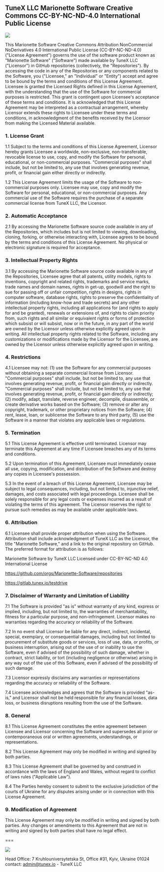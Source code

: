 ## TuneX LLC Marionette Software Creative Commons CC-BY-NC-ND-4.0 International Public License

![](docs/assets/marionettelogowhite.png)

This Marionette Software Creative Commons Attribution NonCommercial NoDerivatives 4.0 International Public License (CC-BY-NC-ND-4.0) ("License Agreement") governs the use of the software product known as "Marionette Software" ("Software") made available by TuneX LLC ("Licensor") in GitHub repositories (collectively, the "Repositories"). By accessing the code in any of the Repositories or any components related to the Software, you ("Licensee," an "Individual" or "Entity") accept and agree to be bound by the terms and conditions of this License Agreement. Licensee is granted the Licensed Rights defined in this License Agreement, with the understanding that the use of the Software for commercial purposes is restricted. This grant is contingent upon Licensee's acceptance of these terms and conditions. It is acknowledged that this License Agreement may be interpreted as a contractual arrangement, whereby Licensor extends these rights to Licensee under these terms and conditions, in acknowledgment of the benefits received by the Licensor from making the Licensed Material available.

### 1. License Grant

1.1 Subject to the terms and conditions of this License Agreement, Licensor hereby grants Licensee a worldwide, non-exclusive, non-transferable, revocable license to use, copy, and modify the Software for personal, educational, or non-commercial purposes.  "Commercial purposes" shall include, but not be limited to, any use that involves generating revenue, profit, or financial gain either directly or indirectly.

1.2 This License Agreement limits the usage of the Software to non-commercial purposes only. Licensee may use, copy and modify the Software for personal, educational, or non-commercial purposes. Any commercial use of the Software requires the purchase of a separate commercial license from TuneX LLC, the Licensor. 

### 2. Automatic Acceptance

2.1 By accessing the Marionette Software source code available in any of the Repositories, which includes but is not limited to viewing, downloading, cloning, forking, or otherwise interacting with, Licensee agrees to be bound by the terms and conditions of this License Agreement. No physical or electronic signature is required for acceptance.

### 3. Intellectual Property Rights

3.1 By accessing the Marionette Software source code available in any of the Repositories, Licensee agree that all patents, utility models, rights to inventions, copyright and related rights, trademarks and service marks, trade names and domain names, rights in get-up, goodwill and the right to sue for passing off or unfair competition, rights in designs, rights in computer software, database rights, rights to preserve the confidentiality of information (including know-how and trade secrets) and any other intellectual property rights, including all applications for (and rights to apply for and be granted), renewals or extensions of, and rights to claim priority from, such rights and all similar or equivalent rights or forms of protection which subsist or will subsist, now or in the future, in any part of the world are owned by the Licensor unless otherwise explicitly agreed upon in writing. All intellectual property rights related to the Software, including any customizations or modifications made by the Licensor for the Licensee, are owned by the Licensor unless otherwise explicitly agreed upon in writing.

### 4. Restrictions

4.1 Licensee may not: (1) use the Software for any commercial purposes without obtaining a separate commercial license from Licensor. "Commercial purposes" shall include, but not be limited to, any use that involves generating revenue, profit, or financial gain directly or indirectly. "Commercial purposes" shall include, but not be limited to, any use that involves generating revenue, profit, or financial gain directly or indirectly; (2) modify, adapt, translate, reverse engineer, decompile, disassemble, or create derivative works based on the Software; (3) remove or alter any copyright, trademark, or other proprietary notices from the Software; (4) rent, lease, loan, or sublicense the Software to any third party, (5) use the Software in a manner that violates any applicable laws or regulations.

### 5. Termination

5.1 This License Agreement is effective until terminated. Licensor may terminate this Agreement at any time if Licensee breaches any of its terms and conditions.

5.2 Upon termination of this Agreement, Licensee must immediately cease all use, copying, modification, and distribution of the Software and destroy any copies in Licensee's possession.

5.3 In the event of a breach of this License Agreement, Licensee may be subject to legal consequences, including, but not limited to, injunctive relief, damages, and costs associated with legal proceedings. Licensee shall be solely responsible for any legal costs or expenses incurred as a result of violating the terms of this agreement. The Licensor reserves the right to pursue such remedies as may be available under applicable laws.

### 6. Attribution

6.1 Licensee shall provide proper attribution when using the Software. Attribution shall include acknowledgment of TuneX LLC as the Licensor, the title "Marionette Software," and a link to the original repository on GitHub. The preferred format for attribution is as follows:

Marionette Software by TuneX LLC
Licensed under CC-BY-NC-ND 4.0 International License

https://github.com/orgs/Marionette-Software/repositories

https://gitlab.tunex.io/testdrive

### 7. Disclaimer of Warranty and Limitation of Liability

7.1 The Software is provided "as is" without warranty of any kind, express or implied, including, but not limited to, the warranties of merchantability, fitness for a particular purpose, and non-infringement. Licensor makes no warranties regarding the accuracy or reliability of the Software.

7.2 In no event shall Licensor be liable for any direct, indirect, incidental, special, exemplary, or consequential damages, including but not limited to procurement of substitute goods or services, loss of use, data, or profits, or business interruption, arising out of the use of or inability to use the Software, even if advised of the possibility of such damage, whether in contract, strict liability, or tort (including negligence or otherwise) arising in any way out of the use of this Software, even if advised of the possibility of such damage.

7.3 Licensor expressly disclaims any warranties or representations regarding the accuracy or reliability of the Software.

7.4 Licensee acknowledges and agrees that the Software is provided "as-is," and Licensor shall not be held responsible for any financial losses, data loss, or business disruptions resulting from the use of the Software.

### 8. General

8.1 This License Agreement constitutes the entire agreement between Licensee and Licensor concerning the Software and supersedes all prior or contemporaneous oral or written agreements, understandings, or representations.

8.2 This License Agreement may only be modified in writing and signed by both parties.

8.3 This License Agreement shall be governed by and construed in accordance with the laws of England and Wales, without regard to conflict of laws rules ("Applicable Law").

8.4 The Parties hereby consent to submit to the exclusive jurisdiction of the courts of Ukraine for any disputes arising under or in connection with this License Agreement.

### 9. Modification of Agreement

This License Agreement may only be modified in writing and signed by both parties. Any changes or amendments to this Agreement that are not in writing and signed by both parties shall have no legal effect.

===

![](docs/assets/tunexlogo.png)

Head Office: 7 Kruhlouniversytetska St, Office #31, Kyiv, Ukraine 01024 contact: admin@tunex.io - TuneX LLC